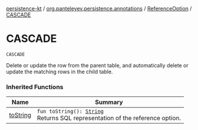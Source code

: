 [persistence-kt](../../index.md) / [org.panteleyev.persistence.annotations](../index.md) / [ReferenceOption](index.md) / [CASCADE](.)

# CASCADE

`CASCADE`

Delete or update the row from the parent table, and automatically delete or update the matching rows
in the child table.

### Inherited Functions

| Name | Summary |
|---|---|
| [toString](to-string.md) | `fun toString(): `[`String`](https://kotlinlang.org/api/latest/jvm/stdlib/kotlin/-string/index.html)<br>Returns SQL representation of the reference option. |

